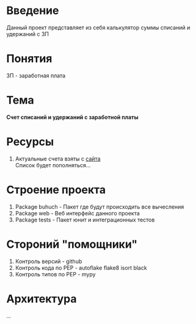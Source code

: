 # Введение
Данный проект представляет из себя калькулятор суммы списаний и удержаний с ЗП

# Понятия
ЗП - заработная плата

# Тема
<strong>Счет списаний и удержаний с заработной платы</strong>

# Ресурсы
1. Актуальные счета взяты с [сайта](https://pro1c.kz/articles/mezhdunarodnye-standarty-finansovoy-otchetnosti/tipovoy-plan-schetov-s-2019-goda/)
\
Список будет пополняться...

# Строение проекта
1. Package buhuch - Пакет где будут происходить все вычесления
2. Package web - Веб интерфейс данного проекта
3. Package tests - Пакет юнит и интеграционных тестов

# Стороний "помощники"
1. Контроль версий - github
2. Контроль кода по PEP - autoflake flake8 isort black
3. Контроль типов по PEP - mypy

# Архитектура
...
